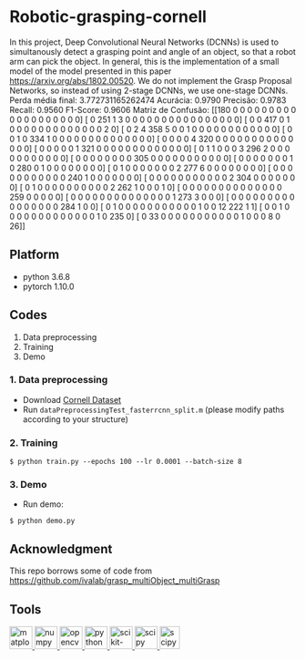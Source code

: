 # Robotic-grasping-cornell

In this project, Deep Convolutional Neural Networks (DCNNs) is used to simultanously detect a grasping point and angle of an object, so that a robot arm can pick the object. In general, this is the implementation of a small model of the model presented in this paper https://arxiv.org/abs/1802.00520. We do not implement the Grasp Proposal Networks, so instead of using 2-stage DCNNs, we use one-stage DCNNs.
Perda média final: 3.772731165262474
Acurácia: 0.9790
Precisão: 0.9783
Recall: 0.9560
F1-Score: 0.9606
Matriz de Confusão:
[[180   0   0   0   0   0   0   0   0   0   0   0   0   0   0   0   0   0   0   0]
 [  0 251   1   3   0   0   0   0   0   0   0   0   0   0   0   0   0   0   0   0]
 [  0   0 417   0   1   0   0   0   0   0   0   0   0   0   0   0   0   0   2   0]
 [  0   2   4 358   5   0   0   1   0   0   0   0   0   0   0   0   0   0   0   0]
 [  0   0   1   0 334   1   0   0   0   0   0   0   0   0   0   0   0   0   0   0]
 [  0   0   0   0   4 320   0   0   0   0   0   0   0   0   0   0   0   0   0   0]
 [  0   0   0   0   0   1 321   0   0   0   0   0   0   0   0   0   0   0   0   0]
 [  0   1   1   0   0   0   3 296   2   0   0   0   0   0   0   0   0   0   0   0]
 [  0   0   0   0   0   0   0   0 305   0   0   0   0   0   0   0   0   0   0   0]
 [  0   0   0   0   0   0   0   1   0 280   0   1   0   0   0   0   0   0   0   0]
 [  0   1   0   0   0   0   0   0   0   2 277   6   0   0   0   0   0   0   0   0]
 [  0   0   0   0   0   0   0   0   0   0   0 240   1   0   0   0   0   0   0   0]
 [  0   0   0   0   0   0   0   0   0   0   0   2 304   0   0   0   0   0   0   0]
 [  0   1   0   0   0   0   0   0   0   0   0   0   2 262   1   0   0   0   1   0]
 [  0   0   0   0   0   0   0   0   0   0   0   0   0   0 259   0   0   0   0   0]
 [  0   0   0   0   0   0   0   0   0   0   0   0   0   0   1 273   3   0   0   0]
 [  0   0   0   0   0   0   0   0   0   0   0   0   0   0   0   0 284   1   0   0]
 [  0   1   0   0   0   0   0   0   0   0   0   0   0   1   0   0  12 222   1   1]
 [  0   0   1   0   0   0   0   0   0   0   0   0   0   0   0   0   1   0  235   0]
 [  0  33   0   0   0   0   0   0   0   0   0   0   0   1   0   0   0   8   0  26]]

## Platform

- python 3.6.8
- pytorch 1.10.0

## Codes

1. Data preprocessing
2. Training
3. Demo

### 1. Data preprocessing

- Download [Cornell Dataset](http://pr.cs.cornell.edu/grasping/rect_data/data.php)
- Run `dataPreprocessingTest_fasterrcnn_split.m` (please modify paths according to your structure)

### 2. Training

```
$ python train.py --epochs 100 --lr 0.0001 --batch-size 8
```

### 3. Demo

- Run demo:

```
$ python demo.py
```

## Acknowledgment

This repo borrows some of code from
https://github.com/ivalab/grasp_multiObject_multiGrasp

## Tools

<p align="left"> <a href="https://matplotlib.org/" target="_blank" rel="noreferrer"> <img src="https://upload.wikimedia.org/wikipedia/commons/thumb/0/01/Created_with_Matplotlib-logo.svg/2048px-Created_with_Matplotlib-logo.svg.png" alt="matplotlib" width="40" height="40"/> </a> <a href="https://numpy.org/" target="_blank" rel="noreferrer"> <img src="https://user-images.githubusercontent.com/50221806/86498201-a8bd8680-bd39-11ea-9d08-66b610a8dc01.png" alt="numpy" width="40" height="40"/> </a> <a href="https://opencv.org/" target="_blank" rel="noreferrer"> <img src="https://github.com/opencv/opencv/wiki/logo/OpenCV_logo_no_text.png" alt="opencv" width="40" height="40"/> </a> <a href="https://www.python.org/" target="_blank" rel="noreferrer"> <img src="https://upload.wikimedia.org/wikipedia/commons/thumb/c/c3/Python-logo-notext.svg/1869px-Python-logo-notext.svg.png" alt="python" width="40" height="40"/> </a> <a href="https://scikit-image.org/" target="_blank" rel="noreferrer"> <img src="https://upload.wikimedia.org/wikipedia/commons/3/38/Scikit-image_logo.png" alt="scikit-image" width="40" height="40"/> </a> <a href="https://scipy.org/" target="_blank" rel="noreferrer"> <img src="https://upload.wikimedia.org/wikipedia/commons/thumb/b/b2/SCIPY_2.svg/1200px-SCIPY_2.svg.png" alt="scipy" width="40" height="40"/> </a> <a href="https://pytorch.org/" target="_blank" rel="noreferrer"> <img src="https://upload.wikimedia.org/wikipedia/commons/thumb/1/10/PyTorch_logo_icon.svg/640px-PyTorch_logo_icon.svg.png" alt="scipy" width="35" height="40"/> </a> </p>

